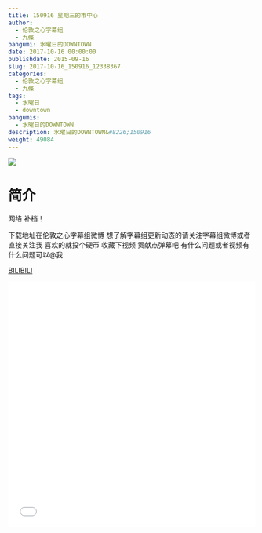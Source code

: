 ```yaml
---
title: 150916 星期三的市中心
author: 
  - 伦敦之心字幕组
  - 九條
bangumi: 水曜日的DOWNTOWN
date: 2017-10-16 00:00:00
publishdate: 2015-09-16
slug: 2017-10-16_150916_12338367
categories: 
  - 伦敦之心字幕组
  - 九條
tags: 
  - 水曜日
  - downtown
bangumis: 
  - 水曜日的DOWNTOWN
description: 水曜日的DOWNTOWN&#8226;150916
weight: 49084
---
```


![](https://i.imgur.com/HpATCir.png)

# 简介  
网络
补档！


下载地址在伦敦之心字幕组微博 想了解字幕组更新动态的请关注字幕组微博或者直接关注我 喜欢的就投个硬币 收藏下视频 贡献点弹幕吧
有什么问题或者视频有什么问题可以@我

  [BILIBILI](https://www.bilibili.com/video/av12338367/)


  <iframe src="//www.bilibili.com/html/html5player.html?cid=20323710&aid=12338367" width="100%" height="500" frameborder="0" allowfullscreen="allowfullscreen"></iframe>
